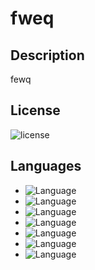 
  # fweq

  ## Description

  fewq

  ## License 
  ![license](https://img.shields.io/badge/license-None-critical)

  ## Languages
    
   <ul>
  <li> <img alt='Language' src='https://img.shields.io/badge/JavaScript-blue'></li><li> <img alt='Language' src='https://img.shields.io/badge/HTML-blue'></li><li> <img alt='Language' src='https://img.shields.io/badge/CSS-blue'></li><li> <img alt='Language' src='https://img.shields.io/badge/ES6-blue'></li><li> <img alt='Language' src='https://img.shields.io/badge/JQUERY-blue'></li><li> <img alt='Language' src='https://img.shields.io/badge/Bootstrap-blue'></li><li> <img alt='Language' src='https://img.shields.io/badge/Node-blue'></li>
  </ul>
  
  

